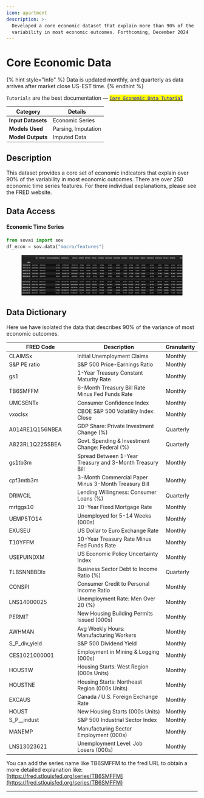 ```yaml
---
icon: apartment
description: >-
  Developed a core economic dataset that explain more than 90% of the
  variability in most economic outcomes. Forthcoming, December 2024
---
```


# Core Economic Data

{% hint style="info" %}
Data is updated monthly, and quarterly as data arrives after market close US-EST time.
{% endhint %}

`Tutorials` are the best documentation — [<mark style="color:blue;">`Core Economic Data Tutorial`</mark>](https://colab.research.google.com/github/sovai-research/sovai-public/blob/main/notebooks/datasets/Core%20Economic%20Data.ipynb)

<table data-column-title-hidden data-view="cards"><thead><tr><th>Category</th><th>Details</th></tr></thead><tbody><tr><td><strong>Input Datasets</strong></td><td>Economic Series</td></tr><tr><td><strong>Models Used</strong></td><td>Parsing, Imputation</td></tr><tr><td><strong>Model Outputs</strong></td><td>Imputed Data</td></tr></tbody></table>

## Description

This dataset provides a core set of economic indicators that explain over 90% of the variability in most economic outcomes. There are over 250 economic time series features. For there individual explanations, please see the FRED website.&#x20;

## Data Access

#### Economic Time Series

```python
from sovai import sov
df_econ = sov.data("macro/features")
```

<figure><img src="../../.gitbook/assets/image (147).png" alt=""><figcaption></figcaption></figure>

## Data Dictionary

Here we have isolated the data that describes 90% of the variance of most economic outcomes.

<table><thead><tr><th width="212">FRED Code</th><th width="422">Description</th><th>Granularity</th></tr></thead><tbody><tr><td>CLAIMSx</td><td>Initial Unemployment Claims</td><td>Monthly</td></tr><tr><td>S&#x26;P PE ratio</td><td>S&#x26;P 500 Price-Earnings Ratio</td><td>Monthly</td></tr><tr><td>gs1</td><td>1-Year Treasury Constant Maturity Rate</td><td>Monthly</td></tr><tr><td>TB6SMFFM</td><td>6-Month Treasury Bill Rate Minus Fed Funds Rate</td><td>Monthly</td></tr><tr><td>UMCSENTx</td><td>Consumer Confidence Index</td><td>Monthly</td></tr><tr><td>vxoclsx</td><td>CBOE S&#x26;P 500 Volatility Index: Close</td><td>Monthly</td></tr><tr><td>A014RE1Q156NBEA</td><td>GDP Share: Private Investment Change (%)</td><td>Quarterly</td></tr><tr><td>A823RL1Q225SBEA</td><td>Govt. Spending &#x26; Investment Change: Federal (%)</td><td>Quarterly</td></tr><tr><td>gs1tb3m</td><td>Spread Between 1-Year Treasury and 3-Month Treasury Bill</td><td>Monthly</td></tr><tr><td>cpf3mtb3m</td><td>3-Month Commercial Paper Minus 3-Month Treasury Bill</td><td>Monthly</td></tr><tr><td>DRIWCIL</td><td>Lending Willingness: Consumer Loans (%)</td><td>Quarterly</td></tr><tr><td>mrtggs10</td><td>10-Year Fixed Mortgage Rate</td><td>Monthly</td></tr><tr><td>UEMP5TO14</td><td>Unemployed for 5-14 Weeks (000s)</td><td>Monthly</td></tr><tr><td>EXUSEU</td><td>US Dollar to Euro Exchange Rate</td><td>Monthly</td></tr><tr><td>T10YFFM</td><td>10-Year Treasury Rate Minus Fed Funds Rate</td><td>Monthly</td></tr><tr><td>USEPUINDXM</td><td>US Economic Policy Uncertainty Index</td><td>Monthly</td></tr><tr><td>TLBSNNBBDIx</td><td>Business Sector Debt to Income Ratio (%)</td><td>Quarterly</td></tr><tr><td>CONSPI</td><td>Consumer Credit to Personal Income Ratio</td><td>Monthly</td></tr><tr><td>LNS14000025</td><td>Unemployment Rate: Men Over 20 (%)</td><td>Monthly</td></tr><tr><td>PERMIT</td><td>New Housing Building Permits Issued (000s)</td><td>Monthly</td></tr><tr><td>AWHMAN</td><td>Avg Weekly Hours: Manufacturing Workers</td><td>Monthly</td></tr><tr><td>S_P_div_yield</td><td>S&#x26;P 500 Dividend Yield</td><td>Monthly</td></tr><tr><td>CES1021000001</td><td>Employment in Mining &#x26; Logging (000s)</td><td>Monthly</td></tr><tr><td>HOUSTW</td><td>Housing Starts: West Region (000s Units)</td><td>Monthly</td></tr><tr><td>HOUSTNE</td><td>Housing Starts: Northeast Region (000s Units)</td><td>Monthly</td></tr><tr><td>EXCAUS</td><td>Canada / U.S. Foreign Exchange Rate</td><td>Monthly</td></tr><tr><td>HOUST</td><td>New Housing Starts (000s Units)</td><td>Monthly</td></tr><tr><td>S_P__indust</td><td>S&#x26;P 500 Industrial Sector Index</td><td>Monthly</td></tr><tr><td>MANEMP</td><td>Manufacturing Sector Employment (000s)</td><td>Monthly</td></tr><tr><td>LNS13023621</td><td>Unemployment Level: Job Losers (000s)</td><td>Monthly</td></tr></tbody></table>

You can add the series name like TB6SMFFM to the fred URL to obtain a more detailed explanation like: [https://fred.stlouisfed.org/series/TB6SMFFM](https://fred.stlouisfed.org/series/TB6SMFFM)

***
